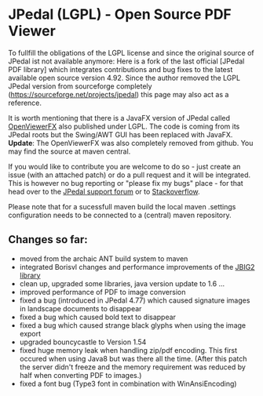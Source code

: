 JPedal (LGPL) - Open Source PDF Viewer
======================================

To fullfill the obligations of the LGPL license and since the original source of JPedal ist not available anymore: Here is a fork of the last
official [JPedal PDF library] which integrates contributions and bug fixes to the latest available open source version 4.92.
Since the author removed the LGPL JPedal version from sourceforge completely (https://sourceforge.net/projects/jpedal) this page may also act as a reference.

It is worth mentioning that there is a JavaFX version of JPedal called [OpenViewerFX](https://github.com/IDRSolutions/maven-OpenViewerFX-src) also published under LGPL.
The code is coming from its JPedal roots but the Swing/AWT GUI has been replaced with JavaFX.
**Update**: The OpenViewerFX was also completely removed from github. You may find the source at maven central.

If you would like to contribute you are welcome to do so - just create an issue (with an attached patch) or do a pull request and it will be integrated.
This is however no bug reporting or "please fix my bugs" place - for that head over to the [JPedal support forum](http://support.idrsolutions.com/forums/forum/java-pdf-library-support-forum) or to [Stackoverflow](http://stackoverflow.com/questions/tagged/jpedal).

Please note that for a sucessfull maven build the local maven .settings configuration needs to be connected to a (central) maven repository.

Changes so far:
---------------
- moved from the archaic ANT build system to maven
- integrated Borisvl changes and performance improvements of the [JBIG2 library](https://github.com/Borisvl/JBIG2-Image-Decoder)
- clean up, upgraded some libraries, java version update to 1.6 ...
- improved performance of PDF to image conversion
- fixed a bug (introduced in JPedal 4.77) which caused signature images in landscape documents to disappear
- fixed a bug which caused bold text to disappear
- fixed a bug which caused strange black glyphs when using the image export
- upgraded bouncycastle to Version 1.54
- fixed huge memory leak when handling zip/pdf encoding. This first occured when using Java8 but was there all the time. (After this patch the server didn't freeze and the memory requirement was reduced by half when converting PDF to images.)
- fixed a font bug (Type3 font in combination with WinAnsiEncoding)
